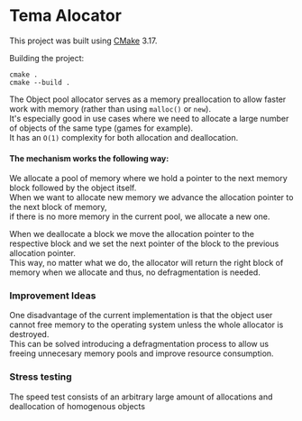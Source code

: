 # Tema Alocator
This project was built using [CMake](https://cmake.org/cmake/help/latest/guide/tutorial/index.html) 3.17.

Building the project:
```
cmake .
cmake --build .
```

The Object pool allocator serves as a memory preallocation to allow faster work with memory (rather than using `malloc()` or `new`). \
It's especially good in use cases where we need to allocate a large number of objects of the same type (games for example). \
It has an `O(1)` complexity for both allocation and deallocation.

#### The mechanism works the following way: 
We allocate a pool of memory where we hold a pointer to the next memory block followed by the object itself. \
When we want to allocate new memory we advance the allocation pointer to the next block of memory, \
if there is no more memory in the current pool, we allocate a new one. 

When we deallocate a block we move the allocation pointer to the respective block and we set the next pointer of the block to the previous allocation pointer. \
This way, no matter what we do, the allocator will return the right block of memory when we allocate and thus, no defragmentation is needed.

### Improvement Ideas

One disadvantage of the current implementation is that the object user cannot free memory to the operating system unless the whole allocator is destroyed. \
This can be solved introducing a defragmentation process to allow us freeing unnecesary memory pools and improve resource consumption.

### Stress testing
The speed test consists of an arbitrary large amount of allocations and deallocation of homogenous objects
